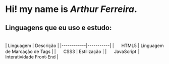 # Hi! my name is *Arthur Ferreira*.

## Linguagens que eu uso e estudo:
<div style="display: inline_block"><br>
| Linguagem | Descrição |
|------------|-----------|
| <img src="https://cdn-icons-png.flaticon.com/512/732/732212.png" width="16"> HTML5 | Linguagem de Marcação de Tags |
| <img src="https://cdn-icons-png.flaticon.com/512/732/732190.png" width="16"> CSS3 | Estilização |
| <img src="https://cdn-icons-png.flaticon.com/512/5968/5968292.png" width="16"> JavaScript | Interatividade Front-End |
</div>
